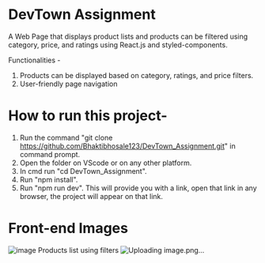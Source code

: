 # DevTown Assignment
A Web Page that displays product lists and products can be filtered using category, price, and ratings using React.js and styled-components.

Functionalities -
1. Products can be displayed based on category, ratings, and price filters.
2. User-friendly page navigation
# How to run this project-
1. Run the command "git clone https://github.com/Bhaktibhosale123/DevTown_Assignment.git" in command prompt.
2. Open the folder on VScode or on any other platform.
3. In cmd run "cd DevTown_Assignment".
4. Run "npm install".
5. Run "npm run dev".
   This will provide you with a link, open that link in any browser, the project will appear on that link.
# Front-end Images
   ![image](https://github.com/Bhaktibhosale123/DevTown_Assignment/assets/92632243/e2391aaa-b44d-47a0-9ea3-e69f0696ecb5)
Products list using filters
![Uploading image.png…]()




